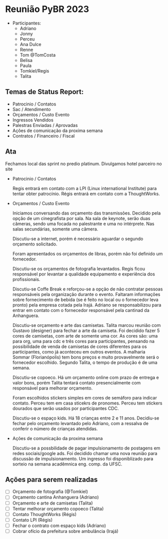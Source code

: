 # Reunião PyBR 2023

- Participantes:
  - Adriano 
  - Jonny
  - Perceu
  - Ana Dulce
  - Renne
  - Tom @TomCosta
  - Belisa
  - Paula
  - Tomkiel/Regis
  - Talita

## Temas de Status Report:
  - Patrocinio / Contatos
  - Sac / Atendimento
  - Orçamentos / Custo Evento
  - Ingressos Vendidos
  - Palestras Enviadas / Aprovadas
  - Ações de comunicação da proxima semana
  - Contratos / Financeiro / Fiscal

## Ata

Fechamos local das sprint no predio platinum.
Divulgamos hotel parceiro no site

  - Patrocinio / Contatos

    Regis entrará em contato com a LPI (Linux international Institute) para tentar obter patrocínio. 
    Régis entrará em contato com a ThoughtWorks. 


  - Orçamentos / Custo Evento
  
    Iniciamos conversando das orçamento das transmissões.
    Decidido pela opção de um cinegrafista por sala. Na sala de keynote, serão duas câmeras, sendo uma focada no palestrante e uma no intérprete. Nas salas secundárias, somente uma câmera.

    Discutiu-se a internet, porém é necessário aguardar o segundo orçamento solicitado. 

    Foram apresentados os orçamentos de libras, porém não foi definido um fornecedor. 

    Discutiu-se os orçamentos de fotografia levantados. Regis ficou responsável por levantar a qualidade equipamento e experiência dos profissionais.

    Discutiu-se Coffe Break e reforçou-se a opção de não contratar pessoas responsáveis pela organização durante o evento. Faltaram informações sobre fornecimento de bebida (se é feito no local ou o fornecedor leva pronto) pela empresa cotada pela Irajá. Adriano se responsabilizou para entrar em contato com o fornecedor responsável pela cantinad da Anhanguera.

    Discutiu-se orçamento e arte das camisetas. Talita marcou reunião com Gustavo (designer) para fechar a arte da camiseta. Foi decidido fazer 5 cores de camisetas, com arte de somente uma cor. As cores são: uma para org, uma para cdc e três cores para participantes, pensando na possibilidade de venda de camisetas de cores diferentes para os participantes, como já aconteceu em outros eventos. A malharia Sommar (Florianópolis) tem bons preços e muito provavelmente será o fornecedor escolhido. Segundo Talita, o tempo de produção é de uma semana. 

    Discutiu-se copoeco. Há um orçamento online com prazo de entrega e valor bons, porém Talita tentará contato presencialmente com responsável para melhorar orçamento. 

    Foram escolhidos stickers simples em cores de semáforo para indicar contato. Perceu tem em casa sticekrs de pronomes. Perceu tem stickers dourados que serão usados por participantes CDC. 
    
    Discutiu-se o espaço kids. Há 18 crianças entre 2 e 11 anos. Decidiu-se fechar pelo orçamento levantado pelo Adriano, com a ressalva de conferir o número de crianças atendidas. 

  - Ações de comunicação da proxima semana

    Discutiu-se a possbilidade de pagar impulsionamento de postagens em redes sociais/google ads. 
    Foi decidido chamar uma nova reunião para discussão de impulsionamento. 
    Um ingresso foi disponiblizado para sorteio na semana acadêmnica eng. comp. da UFSC. 


## Ações para serem realizadas
- [ ] Orçamento de fotografia (@Tomkiel)
- [ ] Orçamento cantina Anhanguera (Adriano)
- [ ] Orçamento e arte de camisetas (Talita)
- [ ] Tentar melhorar orçamento copoeco (Talita)
- [ ] Contato ThoughtWorks (Régis)
- [ ] Contato LPI (Régis)
- [ ] Fechar o contrato com espaço kids (Adriano)
- [ ] Cobrar ofício da prefeitura sobre ambulância (Irajá)
